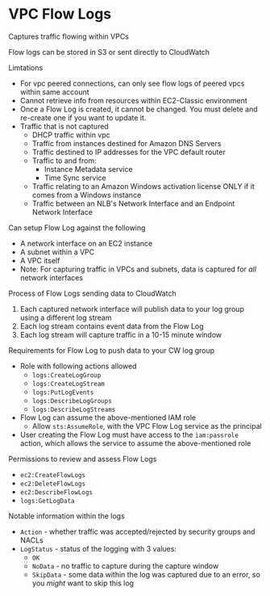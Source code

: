 # VPC Flow Logs

Captures traffic flowing within VPCs

Flow logs can be stored in S3 or sent directly to CloudWatch

Limtations
- For vpc peered connections, can only see flow logs of peered vpcs within same account
- Cannot retrieve info from resources within EC2-Classic environment
- Once a Flow Log is created, it cannot be changed. You must delete and re-create one if you want to update it.
- Traffic that is not captured
  - DHCP traffic within vpc
  - Traffic from instances destined for Amazon DNS Servers
  - Traffic destined to IP addresses for the VPC default router
  - Traffic to and from:
    - Instance Metadata service
    - Time Sync service
  - Traffic relating to an Amazon Windows activation license ONLY if it comes from a Windows instance
  - Traffic between an NLB's Network Interface and an Endpoint Network Interface

Can setup Flow Log against the following
- A network interface on an EC2 instance
- A subnet within a VPC
- A VPC itself
- Note: For capturing traffic in VPCs and subnets, data is captured for *all* network interfaces

Process of Flow Logs sending data to CloudWatch
1. Each captured network interface will publish data to your log group using a different log stream
2. Each log stream contains event data from the Flow Log
3. Each log stream will capture traffic in a 10-15 minute window

Requirements for Flow Log to push data to your CW log group
- Role with following actions allowed
  - `logs:CreateLogGroup`
  - `logs:CreateLogStream`
  - `logs:PutLogEvents`
  - `logs:DescribeLogGroups`
  - `logs:DescribeLogStreams`
- Flow Log can assume the above-mentioned IAM role
  - Allow `sts:AssumeRole`, with the VPC Flow Log service as the principal
- User creating the Flow Log must have access to the `iam:passrole` action, which allows the service to assume the above-mentioned role

Permissions to review and assess Flow Logs
- `ec2:CreateFlowLogs`
- `ec2:DeleteFlowLogs`
- `ec2:DescribeFlowLogs`
- `logs:GetLogData`
  
Notable information within the logs
- `Action` - whether traffic was accepted/rejected by security groups and NACLs
- `LogStatus` - status of the logging with 3 values:
  - `OK`
  - `NoData` - no traffic to capture during the capture window
  - `SkipData` - some data within the log was captured due to an error, so you *might* want to skip this log
